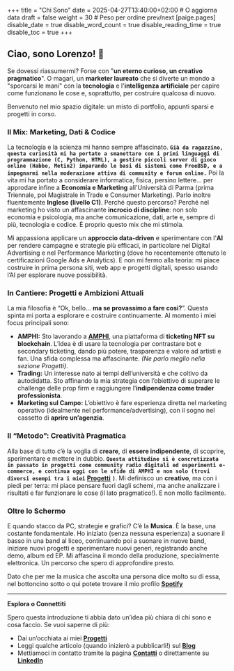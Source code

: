 +++
title = "Chi Sono"
date = 2025-04-27T13:40:00+02:00 # O aggiorna data
draft = false
weight = 30 # Peso per ordine prev/next
[paige.pages]
  disable_date = true
  disable_word_count = true
  disable_reading_time = true
  disable_toc = true
+++

## Ciao, sono Lorenzo! 👋

Se dovessi riassumermi? Forse con "**un eterno curioso, un creativo pragmatico**". O magari, un **marketer laureato** che si diverte un mondo a "sporcarsi le mani" con la **tecnologia** e l'**intelligenza artificiale** per capire come funzionano le cose e, soprattutto, per costruire qualcosa di nuovo.

Benvenuto nel mio spazio digitale: un misto di portfolio, appunti sparsi e progetti in corso.

### Il Mix: Marketing, Dati & Codice

La tecnologia e la scienza mi hanno sempre affascinato. **`Già da ragazzino, questa curiosità mi ha portato a smanettare con i primi linguaggi di programmazione (C, Python, HTML), a gestire piccoli server di gioco online (Habbo, Metin2) imparando le basi di sistemi come FreeBSD, e a impegnarmi nella moderazione attiva di community e forum online.`** Poi la vita mi ha portato a considerare informatica, fisica, persino lettere… per approdare infine a **Economia e Marketing** all'Università di Parma (prima Triennale, poi Magistrale in Trade e Consumer Marketing). Parlo inoltre fluentemente **Inglese (livello C1)**. Perché questo percorso? Perché nel marketing ho visto un affascinante **incrocio di discipline**: non solo economia e psicologia, ma anche comunicazione, dati, arte e, sempre di più, tecnologia e codice. È proprio questo mix che mi stimola.

Mi appassiona applicare un **approccio data-driven** e sperimentare con l'**AI** per rendere campagne e strategie più efficaci, in particolare nel Digital Advertising e nel Performance Marketing (dove ho recentemente ottenuto le certificazioni Google Ads e Analytics). E non mi fermo alla teoria: mi piace costruire in prima persona siti, web app e progetti digitali, spesso usando l’AI per esplorare nuove possibilità.

### In Cantiere: Progetti e Ambizioni Attuali

La mia filosofia è “Ok, bello… **ma se provassimo a fare così?**”. Questa spinta mi porta a esplorare e costruire continuamente. Al momento i miei focus principali sono:

* **AMPHI:** Sto lavorando a [**AMPHI**](/lorenzosnotes/progetti/amphi/), una piattaforma di **ticketing NFT su blockchain**. L’idea è di usare la tecnologia per contrastare bot e secondary ticketing, dando più potere, trasparenza e valore ad artisti e fan. Una sfida complessa ma affascinante. *(Ne parlo meglio nella sezione Progetti)*.
* **Trading:** Un interesse nato ai tempi dell’università e che coltivo da autodidatta. Sto affinando la mia strategia con l’obiettivo di superare le challenge delle prop firm e raggiungere l’**indipendenza come trader professionista**.
* **Marketing sul Campo:** L’obiettivo è fare esperienza diretta nel marketing operativo (idealmente nel performance/advertising), con il sogno nel cassetto di **aprire un’agenzia**.

### Il “Metodo”: Creatività Pragmatica

Alla base di tutto c’è la voglia di **creare**, di **essere indipendente**, di scoprire, sperimentare e mettere in dubbio. **`Questa attitudine si è concretizzata in passato in progetti come community radio digitali ed esperimenti e-commerce, e continua oggi con le sfide di AMPHI e non solo (trovi diversi esempi tra i miei`** [**Progetti**](/lorenzosnotes/progetti/) **`)`**. Mi definisco un **creativo**, ma con i piedi per terra: mi piace pensare fuori dagli schemi, ma anche analizzare i risultati e far funzionare le cose (il lato pragmatico!). E non mollo facilmente.

### Oltre lo Schermo

E quando stacco da PC, strategie e grafici? C’è la **Musica**. È la base, una costante fondamentale. Ho iniziato (senza nessuna esperienza) a suonare il basso in una band al liceo, continuando poi a suonare in nuove band, iniziare nuovi progetti e sperimentare nuovi generi, registrando anche demo, album ed EP. Mi affascina il mondo della produzione, specialmente elettronica. Un percorso che spero di approfondire presto. 

Dato che per me la musica che ascolta una persona dice molto su di essa, nel bottoncino sotto o qui potete trovare il mio profilo [**Spotify**](https://open.spotify.com/user/8231spvupmlhz640983icnslg)

---

**Esplora o Connettiti**

Spero questa introduzione ti abbia dato un’idea più chiara di chi sono e cosa faccio. Se vuoi saperne di più:

* Dai un’occhiata ai miei [**Progetti**](/lorenzosnotes/progetti/)
* Leggi qualche articolo (quando inizierò a pubblicarli!) sul [**Blog**](/lorenzosnotes/blog/)
* Mettiamoci in contatto tramite la pagina [**Contatti**](/lorenzosnotes/contatti/) o direttamente su [**LinkedIn**](https://www.linkedin.com/in/lorenzo-caputo1202/)